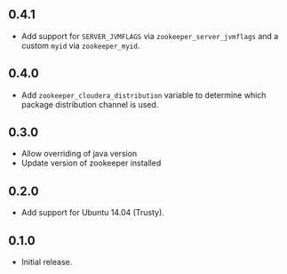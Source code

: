 ## 0.4.1

- Add support for `SERVER_JVMFLAGS` via `zookeeper_server_jvmflags` and a custom
  `myid` via `zookeeper_myid`.

## 0.4.0

- Add `zookeeper_cloudera_distribution` variable to determine which package
  distribution channel is used.

## 0.3.0

- Allow overriding of java version
- Update version of zookeeper installed

## 0.2.0

- Add support for Ubuntu 14.04 (Trusty).

## 0.1.0

- Initial release.
